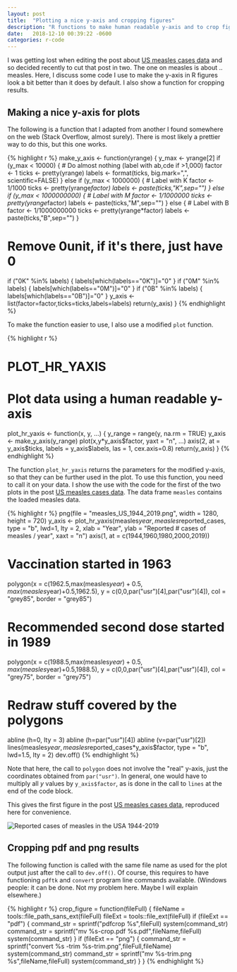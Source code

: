 ```yaml
---
layout: post
title:  "Plotting a nice y-axis and cropping figures"
description: "R functions to make human readable y-axis and to crop figures."
date:   2018-12-10 00:39:22 -0600
categories: r-code
---
```


I was getting lost when editing the post about [US measles cases data](https://julien-arino.github.io/2018/US-measles-cases) and so decided recently to cut that post in two. The one on measles is about .. measles. Here, I discuss some code I use to make the y-axis in R figures look a bit better than it does by default. I also show a function for cropping results.

## Making a nice y-axis for plots

The following is a function that I adapted from another I found somewhere on the web (Stack Overflow, almost surely). There is most likely a prettier way to do this, but this one works.

{% highlight r %}
make_y_axis <- function(yrange) {
  y_max <- yrange[2]
  if (y_max < 10000) {
    # Do almost nothing (label with ab,cde if >1,000)
    factor <- 1
    ticks <- pretty(yrange)
    labels <- format(ticks, big.mark=",", scientific=FALSE)
  } else if (y_max < 1000000) {
    # Label with K
    factor <- 1/1000
    ticks <- pretty(yrange*factor)
    labels <- paste(ticks,"K",sep="")
  } else if (y_max < 1000000000) {
    # Label with M
    factor <- 1/1000000
    ticks <- pretty(yrange*factor)
    labels <- paste(ticks,"M",sep="")
  } else {
    # Label with B
    factor <- 1/1000000000
    ticks <- pretty(yrange*factor)
    labels <- paste(ticks,"B",sep="")
  }
  # Remove 0unit, if it's there, just have 0
  if ("0K" %in% labels) {
    labels[which(labels=="0K")]="0"
  }
  if ("0M" %in% labels) {
    labels[which(labels=="0M")]="0"
  }
  if ("0B" %in% labels) {
    labels[which(labels=="0B")]="0"
  }
  y_axis <- list(factor=factor,ticks=ticks,labels=labels)
  return(y_axis)
}
{% endhighlight %}

To make the function easier to use, I also use a modified `plot` function. 

{% highlight r %}
# PLOT_HR_YAXIS
#
# Plot data using a human readable y-axis
plot_hr_yaxis <- function(x, y, ...) {
  y_range = range(y, na.rm = TRUE)
  y_axis <- make_y_axis(y_range)
  plot(x,y*y_axis$factor,
       yaxt = "n", ...)
  axis(2, at = y_axis$ticks,
       labels = y_axis$labels,
       las = 1, cex.axis=0.8)
  return(y_axis)
}
{% endhighlight %}

The function `plot_hr_yaxis` returns the parameters for the modified y-axis, so that they can be further used in the plot. To use this function, you need to call it on your data. I show the use with the code for the first of the two plots in the post [US measles cases data](https://julien-arino.github.io/2018/US-measles-cases). The data frame `measles` contains the loaded measles data.

{% highlight r %}
png(file = "measles_US_1944_2019.png",
    width = 1280, height = 720)
y_axis <- plot_hr_yaxis(measles$year, measles$reported_cases,
                        type = "b", lwd=1, lty = 2,
                        xlab = "Year",
                        ylab = "Reported # cases of measles / year",
                        xaxt = "n")
axis(1, at = c(1944,1960,1980,2000,2019))
# Vaccination started in 1963
polygon(x = c(1962.5,max(measles$year)+0.5,max(measles$year)+0.5,1962.5),
        y = c(0,0,par("usr")[4],par("usr")[4]),
        col = "grey85", border = "grey85")
# Recommended second dose started in 1989
polygon(x = c(1988.5,max(measles$year)+0.5,max(measles$year)+0.5,1988.5),
        y = c(0,0,par("usr")[4],par("usr")[4]),
        col = "grey75", border = "grey75")
# Redraw stuff covered by the polygons
abline (h=0, lty = 3)
abline (h=par("usr")[4])
abline (v=par("usr")[2])
lines(measles$year, measles$reported_cases*y_axis$factor,
      type = "b", lwd=1.5, lty = 2)
dev.off()
{% endhighlight %}

Note that here, the call to `polygon` does not involve the "real" y-axis, just the coordinates obtained from `par("usr")`. In general, one would have to multiply all $y$ values by `y_axis$factor`, as is done in the call to `lines` at the end of the code block.

This gives the first figure in the post [US measles cases data](https://julien-arino.github.io/2018/US-measles-cases), reproduced here for convenience.

![Reported cases of measles in the USA 1944-2019](/assets_pics/measles_US_1944_2019.png)


## Cropping pdf and png results

The following function is called with the same file name as used for the plot output just after the call to `dev.off()`. Of course, this requires to have functioning `pdftk` and `convert` program line commands available. (Windows people: it can be done. Not my problem here. Maybe I will explain elsewhere.)

{% highlight r %}
crop_figure = function(fileFull) {
  fileName = tools::file_path_sans_ext(fileFull)
  fileExt = tools::file_ext(fileFull)
  if (fileExt == "pdf") {
    command_str = sprintf("pdfcrop %s",fileFull)
    system(command_str)
    command_str = sprintf("mv %s-crop.pdf %s.pdf",fileName,fileFull)
    system(command_str)
  }
  if (fileExt == "png") {
    command_str = sprintf("convert %s -trim %s-trim.png",fileFull,fileName)
    system(command_str)
    command_str = sprintf("mv %s-trim.png %s",fileName,fileFull)
    system(command_str)
  }
}
{% endhighlight %}

